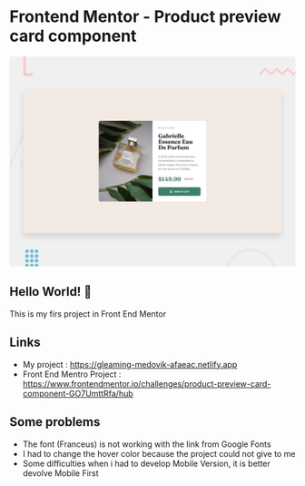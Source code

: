 # Frontend Mentor - Product preview card component

![Design preview for the Product preview card component coding challenge](./design/desktop-preview.jpg)

## Hello World! 👋
This is my firs project in Front End Mentor
## Links
- My project : https://gleaming-medovik-afaeac.netlify.app 
- Front End Mentro Project : https://www.frontendmentor.io/challenges/product-preview-card-component-GO7UmttRfa/hub
## Some problems 
- The font (Franceus) is not working with the link from Google Fonts
- I had to change the hover color because the project could not give to me
- Some difficulties when i had to develop Mobile Version, it is better devolve Mobile First
